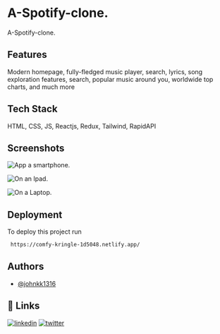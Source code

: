 
# A-Spotify-clone.

A-Spotify-clone.


## Features

Modern homepage, fully-fledged music player, search, lyrics, song exploration features, search, popular music around you, worldwide top charts, and much more



    
    
    
    
    

## Tech Stack

HTML, CSS, JS, Reactjs, Redux, Tailwind, RapidAPI




## Screenshots

![App a smartphone.](https://user-images.githubusercontent.com/88212270/196560837-bbab7ec3-7f23-4f47-8f79-e02ebead67b7.png)

![On an Ipad.](https://user-images.githubusercontent.com/88212270/196560853-d21f3219-ef88-4300-a97e-2dd2167f9d52.png)

![On a Laptop.](https://user-images.githubusercontent.com/88212270/196560859-dd329bde-23ed-46d7-a4cd-e68e1b89ab86.png)

## Deployment

To deploy this project run

```bash
 https://comfy-kringle-1d5048.netlify.app/
```


## Authors

- [@johnkk1316](https://github.com/johnkk1316)


## 🔗 Links
[![linkedin](https://img.shields.io/badge/linkedin-0A66C2?style=for-the-badge&logo=linkedin&logoColor=white)](https://www.linkedin.com/in/john-kinyanjui-82374120a/)
[![twitter](https://img.shields.io/badge/twitter-1DA1F2?style=for-the-badge&logo=twitter&logoColor=white)](https://twitter.com/@Vykin98)


